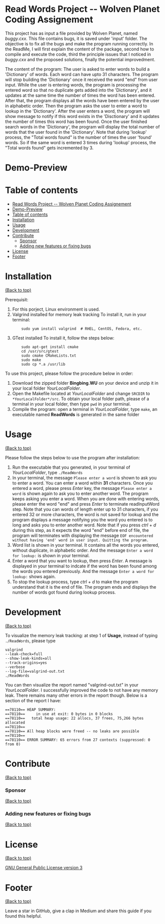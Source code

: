 <!-- Add banner here -->

# Read Words Project -- Wolven Planet Coding Assignement

This project has as input a file provided by Wolven Planet, named *buggy.cxx*. This file contains bugs, it is saved under 'input' folder. The objective is to fix all the bugs and make the program running correctly. In the ReadMe, I will first explain the content of the package, second how to compile and execute the code, third the principle issues that I noticed in *buggy.cxx* and the proposed solutions, finally the potential improvedment. 

The content of the program: 
The user is asked to enter words to build a 'Dictionary' of words. Each word can have upto 31 characters. The program will stop building the 'Dictionary' once it received the word "end" from user input. While the user is entering words, the program is processing the entered word so that no duplicate gets added into the 'Dictionary', and it updates at the same time the number of times the word has been entered. After that, the program displays all the words have been entered by the user in alphabetic order. Then the program asks the user to enter a word to lookup in the 'Dictionary'. After the user enters a word, the program will show message to notify if this word exists in the 'Disctionary' and it updates the number of times this word has been found. Once the user finished search words in the 'Dictionary', the program will display the total number of words that the user found in the 'Dictionary'. Note that during 'lookup' process, the "Total words found" is the number of times the user 'found' words. So if the same word is entered 3 times during 'lookup' process, the "Total words found" gets incremented by 3.  

# Demo-Preview

<!-- Add a demo for your project -->

<!-- After you have written about your project, it is a good idea to have a demo/preview(**video/gif/screenshots** are good options) of your project so that people can know what to expect in your project. You could also add the demo in the previous section with the product description.

Here is a random GIF as a placeholder.

![Random GIF](https://media.giphy.com/media/ZVik7pBtu9dNS/giphy.gif) -->

# Table of contents

- [Read Words Project -- Wolven Planet Coding Assignement](#read-words-project----wolven-planet-coding-assignement)
- [Demo-Preview](#demo-preview)
- [Table of contents](#table-of-contents)
- [Installation](#installation)
- [Usage](#usage)
- [Development](#development)
- [Contribute](#contribute)
    - [Sponsor](#sponsor)
    - [Adding new features or fixing bugs](#adding-new-features-or-fixing-bugs)
- [License](#license)
- [Footer](#footer)

# Installation
[(Back to top)](#table-of-contents)

Prerequisit:
1. For this porject, Linux environment is used.
2. Valgrind installed for memory leak tracking
    To install it, run in your terminal:
    ``` sudo apt install valgrind  # Ubuntu, Debian, etc.
        sudo yum install valgrind  # RHEL, CentOS, Fedora, etc.
    ```
3. GTest installed
    To install it, follow the steps below: 
    ``` sudo apt-get install libgtest-dev
        sudo apt-get install cmake
        cd /usr/src/gtest
        sudo cmake CMakeLists.txt
        sudo make
        sudo cp *.a /usr/lib
    ```


To use this project, please follow the procedure below in order:
1. Download the zipped folder **Bingbing.WU** on your device and unzip it in your local folder *YourLocalFolder*.
2. Open the Makefile located at *YourLocalFolder* and change ```SRCDIR``` to ```*YourLocalFolder*/src```. 
  To obtain your local folder path, please of a terminal in your local folder, then type ```pwd``` in your terminal.
3. Compile the program: open a terminal in *YourLocalFolder*, type ```make```, an executable named **ReadWords** is generated in the same folder

# Usage
[(Back to top)](#table-of-contents)

Please follow the steps below to use the program after installation:
1. Run the executable that you generated, in your terminal of *YourLocalFolder*,  type ```./ReadWords```
2. In your terminal, the message ```Please enter a word``` is shown to ask you to enter a word. You can enter a word within **31** characters.
  Once you entered a word, please press *Enter* key, the message ```Please enter a word``` is shown again to ask you to enter another word. 
  The program keeps asking you enter a word. When you are done with entering words, please enter the word "end" and press *Enter* to terminate readInputWord step.
    Note that you can words of length enter up to 31 characters, if you entered 32 or more characters, the word is not saved for lookup and the program displays a message notifying you the word you entered is to long and asks you to enter another word.
    Note that if you press *ctrl* + *d* during this step, as it expects the word "end" before end of file, the program will terminates with displaying the message ```EOF encountered without having 'end' word in user input. Quitting the program.```
3. Word list is shown in your terminal. It contains all the words you entered, without duplicate, in alphabetic order. And the message ```Enter a word for lookup:``` is shown in your terminal. 
4. Enter a word that you want to lookup, then press *Enter*. A message is displayed in your terminal to indcate if the word has been found among the words you entered previously. And the message ```Enter a word for lookup:``` shows again.
5. To stop the lookup process, type *ctrl* + *d* to make the program understand that it is the end of file. The program ends and displays the number of words got found during lookup process.

# Development
[(Back to top)](#table-of-contents)

To visualize the memory leak tracking: 
at step 1 of **Usage**, instead of typing ```./ReadWords```, please type 
```
valgrind 
--leak-check=full          
--show-leak-kinds=all          
--track-origins=yes          
--verbose          
--log-file=valgrind-out.txt          
./ReadWords
```
You can then visualize the report named "valgrind-out.txt" in your *YourLocalFolder*. I successfully improved the code to not have any memory leak. There remains many other errors in the report though. 
Below is a section of the report I have:
```
==78110== HEAP SUMMARY:
==78110==     in use at exit: 0 bytes in 0 blocks
==78110==   total heap usage: 22 allocs, 37 frees, 75,266 bytes allocated
==78110== 
==78110== All heap blocks were freed -- no leaks are possible
==78110== 
==78110== ERROR SUMMARY: 65 errors from 27 contexts (suppressed: 0 from 0)
```
<!-- This is the place where you give instructions to developers on how to modify the code.

You could give **instructions in depth** of **how the code works** and how everything is put together.

You could also give specific instructions to how they can setup their development environment.

Ideally, you should keep the README simple. If you need to add more complex explanations, use a wiki. Check out [this wiki](https://github.com/navendu-pottekkat/nsfw-filter/wiki) for inspiration. -->

# Contribute
[(Back to top)](#table-of-contents)

<!-- This is where you can let people know how they can **contribute** to your project. Some of the ways are given below.

Also this shows how you can add subsections within a section. -->

### Sponsor
[(Back to top)](#table-of-contents)

<!-- Your project is gaining traction and it is being used by thousands of people(***with this README there will be even more***). Now it would be a good time to look for people or organisations to sponsor your project. This could be because you are not generating any revenue from your project and you require money for keeping the project alive.

You could add how people can sponsor your project in this section. Add your patreon or GitHub sponsor link here for easy access.

A good idea is to also display the sponsors with their organisation logos or badges to show them your love!(*Someday I will get a sponsor and I can show my love*) -->

### Adding new features or fixing bugs
[(Back to top)](#table-of-contents)

<!-- This is to give people an idea how they can raise issues or feature requests in your projects. 

You could also give guidelines for submitting and issue or a pull request to your project.

Personally and by standard, you should use a [issue template](https://github.com/navendu-pottekkat/nsfw-filter/blob/master/ISSUE_TEMPLATE.md) and a [pull request template](https://github.com/navendu-pottekkat/nsfw-filter/blob/master/PULL_REQ_TEMPLATE.md)(click for examples) so that when a user opens a new issue they could easily format it as per your project guidelines.

You could also add contact details for people to get in touch with you regarding your project. -->

# License
[(Back to top)](#table-of-contents)

<!-- Adding the license to README is a good practice so that people can easily refer to it.

Make sure you have added a LICENSE file in your project folder. **Shortcut:** Click add new file in your root of your repo in GitHub > Set file name to LICENSE > GitHub shows LICENSE templates > Choose the one that best suits your project!

I personally add the name of the license and provide a link to it like below. -->

[GNU General Public License version 3](https://opensource.org/licenses/GPL-3.0)

# Footer
[(Back to top)](#table-of-contents)

<!-- Let's also add a footer because I love footers and also you **can** use this to convey important info.

Let's make it an image because by now you have realised that multimedia in images == cool(*please notice the subtle programming joke). -->

Leave a star in GitHub, give a clap in Medium and share this guide if you found this helpful.

<!-- Add the footer here -->

<!-- ![Footer](https://github.com/navendu-pottekkat/awesome-readme/blob/master/fooooooter.png) -->